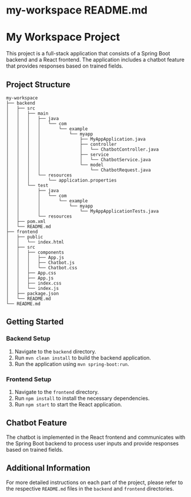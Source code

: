 # my-workspace README.md

# My Workspace Project

This project is a full-stack application that consists of a Spring Boot backend and a React frontend. The application includes a chatbot feature that provides responses based on trained fields.

## Project Structure

```
my-workspace
├── backend
│   ├── src
│   │   ├── main
│   │   │   ├── java
│   │   │   │   └── com
│   │   │   │       └── example
│   │   │   │           └── myapp
│   │   │   │               ├── MyAppApplication.java
│   │   │   │               ├── controller
│   │   │   │               │   └── ChatbotController.java
│   │   │   │               ├── service
│   │   │   │               │   └── ChatbotService.java
│   │   │   │               └── model
│   │   │   │                   └── ChatbotRequest.java
│   │   │   └── resources
│   │   │       └── application.properties
│   │   └── test
│   │       ├── java
│   │       │   └── com
│   │       │       └── example
│   │       │           └── myapp
│   │       │               └── MyAppApplicationTests.java
│   │       └── resources
│   ├── pom.xml
│   └── README.md
├── frontend
│   ├── public
│   │   └── index.html
│   ├── src
│   │   ├── components
│   │   │   ├── App.js
│   │   │   ├── Chatbot.js
│   │   │   └── Chatbot.css
│   │   ├── App.css
│   │   ├── App.js
│   │   ├── index.css
│   │   └── index.js
│   ├── package.json
│   └── README.md
└── README.md
```

## Getting Started

### Backend Setup

1. Navigate to the `backend` directory.
2. Run `mvn clean install` to build the backend application.
3. Run the application using `mvn spring-boot:run`.

### Frontend Setup

1. Navigate to the `frontend` directory.
2. Run `npm install` to install the necessary dependencies.
3. Run `npm start` to start the React application.

## Chatbot Feature

The chatbot is implemented in the React frontend and communicates with the Spring Boot backend to process user inputs and provide responses based on trained fields.

## Additional Information

For more detailed instructions on each part of the project, please refer to the respective `README.md` files in the `backend` and `frontend` directories.